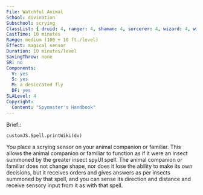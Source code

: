```yaml
---
File: Watchful Animal
School: divination
Subschool: scrying
ClassList: { druid: 4, ranger: 4, shaman: 4, sorcerer: 4, wizard: 4, witch: 4 }
CastTime: 10 minutes
Range: medium (100 + 10 ft./level)
Effect: magical sensor
Duration: 10 minutes/level
SavingThrow: none
SR: no
Components:
  V: yes
  S: yes
  M: a desiccated fly
  DF: yes
SLALevel: 4
Copyright:
  Content: "Spymaster's Handbook"
---
```

Brief:: 

```dataviewjs
customJS.Spell.printWiki(dv)
```

You place a scrying sensor on your animal companion or familiar. This allows the animal companion or familiar to function as if it were an insect summoned by the greater insect spyUI spell. The animal companion or familiar does not change shape, nor does it lose the ability to make its own decisions, but it receives orders and gives answers as per insects summoned by that spell, and you can sense its direction and distance and receive sensory input from it as with that spell.
